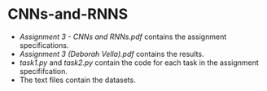 # CNNs-and-RNNS

* _Assignment 3 - CNNs and RNNs.pdf_ contains the assignment specifications.
* _Assignment 3 (Deborah Vella).pdf_ contains the results.
* _task1.py_ and _task2.py_ contain the code for each task in the assignment specififcation.
* The text files contain the datasets.
